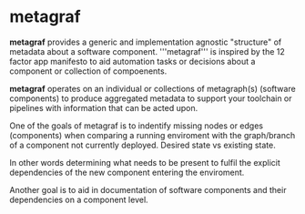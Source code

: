 metagraf
========

**metagraf** provides a generic and implementation agnostic "structure" of metadata about a software component. '''metagraf''' is inspired by the 12 factor app manifesto to aid automation tasks or decisions about a component or collection of compoenents.

**metagraf** operates on an individual or collections of metagraph(s) (software components) to produce aggregated metadata to support your toolchain or pipelines with information that can be acted upon.

One of the goals of metagraf is to indentify missing nodes or edges (components) when comparing a running enviroment with the graph/branch of a component not currently deployed. Desired state vs existing state.

In other words determining what needs to be present to fulfil the explicit dependencies of the new component entering the enviroment.

Another goal is to aid in documentation of software components and their dependencies on a component level.





